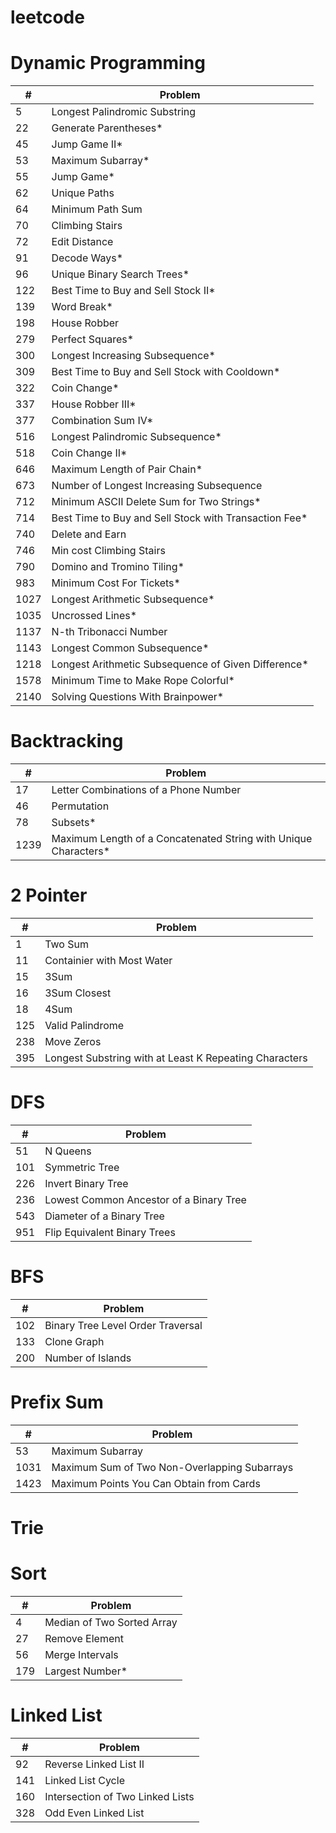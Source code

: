 # leetcode

# Dynamic Programming
| # | Problem                    |
|---|----------------------------|
| 5 | Longest Palindromic Substring |
| 22 | Generate Parentheses*               |
| 45 | Jump Game II*               |
| 53 | Maximum Subarray*           |
| 55 | Jump Game*           |
| 62 | Unique Paths                |
| 64 | Minimum Path Sum            |
| 70 | Climbing Stairs             |
| 72 | Edit Distance             |
| 91 | Decode Ways*            |
| 96 | Unique Binary Search Trees* |
| 122 | Best Time to Buy and Sell Stock II* |
| 139 | Word Break* |
| 198 | House Robber                |
| 279 | Perfect Squares* |
| 300 | Longest Increasing Subsequence* |
| 309 | Best Time to Buy and Sell Stock with Cooldown* |
| 322 | Coin Change* |
| 337 | House Robber III* |
| 377 | Combination Sum IV* |
| 516 | Longest Palindromic Subsequence* |
| 518 | Coin Change II* |
| 646 | Maximum Length of Pair Chain* |
| 673 | Number of Longest Increasing Subsequence |
| 712 | Minimum ASCII Delete Sum for Two Strings* |
| 714 | Best Time to Buy and Sell Stock with Transaction Fee* |
| 740 | Delete and Earn             |
| 746 | Min cost Climbing Stairs    |
| 790 | Domino and Tromino Tiling* |
| 983 | Minimum Cost For Tickets* |
| 1027 | Longest Arithmetic Subsequence* |
| 1035 | Uncrossed Lines* |
| 1137 | N-th Tribonacci Number      |
| 1143 | Longest Common Subsequence* |
| 1218 | Longest Arithmetic Subsequence of Given Difference* |
| 1578 | Minimum Time to Make Rope Colorful* |
| 2140 | Solving Questions With Brainpower* |

# Backtracking
| # | Problem                    |
|---|----------------------------|
| 17 | Letter Combinations of a Phone Number |
| 46 | Permutation |
| 78 | Subsets* |
| 1239 | Maximum Length of a Concatenated String with Unique Characters* |




# 2 Pointer
| # | Problem                    |
|---|----------------------------|
| 1 | Two Sum |
| 11 | Containier with Most Water |
| 15 | 3Sum |
| 16 | 3Sum Closest |
| 18 | 4Sum |
| 125 | Valid Palindrome |
| 238 | Move Zeros |
| 395 | Longest Substring with at Least K Repeating Characters |



# DFS
| # | Problem                    |
|---|----------------------------|
| 51  | N Queens  |
| 101 | Symmetric Tree |
| 226 | Invert Binary Tree |
| 236 | Lowest Common Ancestor of a Binary Tree |
| 543 | Diameter of a Binary Tree |
| 951 | Flip Equivalent Binary Trees |


# BFS
| # | Problem                    |
|---|----------------------------|
| 102 | Binary Tree Level Order Traversal |
| 133 | Clone Graph |
| 200 | Number of Islands |


# Prefix Sum
| # | Problem                    |
|---|----------------------------|
| 53 | Maximum Subarray |
| 1031 | Maximum Sum of Two Non-Overlapping Subarrays |
| 1423 | Maximum Points You Can Obtain from Cards |

# Trie

# Sort
| # | Problem                    |
|---|----------------------------|
| 4  | Median of Two Sorted Array|
| 27 | Remove Element |
| 56 | Merge Intervals |
| 179 | Largest Number* |

# Linked List
| # | Problem                    |
|---|----------------------------|
| 92 | Reverse Linked List II |
| 141 | Linked List Cycle           |
| 160 | Intersection of Two Linked Lists            |
| 328 | Odd Even Linked List           |
 



